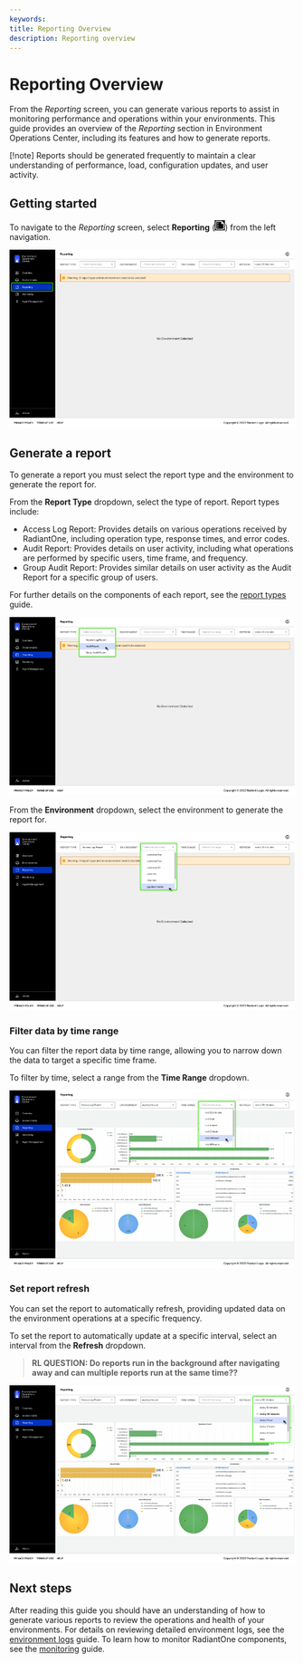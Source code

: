 ```yaml
---
keywords:
title: Reporting Overview
description: Reporting overview
---
```

# Reporting Overview

From the *Reporting* screen, you can generate various reports to assist in monitoring performance and operations within your environments. This guide provides an overview of the *Reporting* section in Environment Operations Center, including its features and how to generate reports. 

[!note] Reports should be generated frequently to maintain a clear understanding of performance, load, configuration updates, and user activity.

## Getting started

To navigate to the *Reporting* screen, select **Reporting** (![image description](images/report-icon.png)) from the left navigation.

![image description](images/overview-select-reporting.png)

## Generate a report

To generate a report you must select the report type and the environment to generate the report for. 

From the **Report Type** dropdown, select the type of report. Report types include:

- Access Log Report: Provides details on various operations received by RadiantOne, including operation type, response times, and error codes.
- Audit Report: Provides details on user activity, including what operations are performed by specific users, time frame, and frequency.
- Group Audit Report: Provides similar details on user activity as the Audit Report for a specific group of users.

For further details on the components of each report, see the [report types](report-types.md) guide.

![image description](images/overview-report-type.png)

From the **Environment** dropdown, select the environment to generate the report for.

![image description](images/overview-env-type.png)

### Filter data by time range

You can filter the report data by time range, allowing you to narrow down the data to target a specific time frame.

To filter by time, select a range from the **Time Range** dropdown.

![image description](images/overview-time-range.png)

### Set report refresh

You can set the report to automatically refresh, providing updated data on the environment operations at a specific frequency.

To set the report to automatically update at a specific interval, select an interval from the **Refresh** dropdown.

> **RL QUESTION: Do reports run in the background after navigating away and can multiple reports run at the same time??**

![image description](images/overview-refresh.png)

## Next steps

After reading this guide you should have an understanding of how to generate various reports to review the operations and health of your environments. For details on reviewing detailed environment logs, see the [environment logs](../environments/logging/environment-logs.md) guide. To learn how to monitor RadiantOne components, see the [monitoring](../monitoring/monitoring-overview.md) guide.
